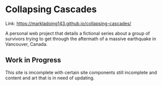 # Collapsing Cascades
Link: https://markladoing143.github.io/collapsing-cascades/

A personal web project that details a fictional series about a group of survivors trying to get through the aftermath of a massive earthquake in Vancouver, Canada.

## Work in Progress
This site is imcomplete with certain site components still incomplete and content and art that is in need of updating.
